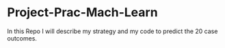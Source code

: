Project-Prac-Mach-Learn
=======================

In this Repo I will describe my strategy and my code to predict the 20 case outcomes.
